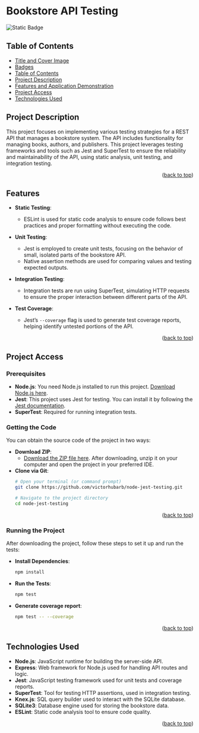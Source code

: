# Bookstore API Testing <a name="readme-top"></a>
![Static Badge](https://img.shields.io/badge/status-completed-green?style=for-the-badge)

## Table of Contents 
* [Title and Cover Image](#title-and-cover-image)
* [Badges](#badges)
* [Table of Contents](#table-of-contents)
* [Project Description](#project-description)
* [Features and Application Demonstration](#features-and-application-demonstration)
* [Project Access](#project-access)
* [Technologies Used](#technologies-used)

## Project Description
This project focuses on implementing various testing strategies for a REST API that manages a bookstore system. The API includes functionality for managing books, authors, and publishers. This project leverages testing frameworks and tools such as Jest and SuperTest to ensure the reliability and maintainability of the API, using static analysis, unit testing, and integration testing.
<p align="right">(<a href="#readme-top">back to top</a>)</p>
 
## Features
- **Static Testing**:
  - ESLint is used for static code analysis to ensure code follows best practices and proper formatting without executing the code.
  
- **Unit Testing**:
  - Jest is employed to create unit tests, focusing on the behavior of small, isolated parts of the bookstore API.
  - Native assertion methods are used for comparing values and testing expected outputs.

- **Integration Testing**:
  - Integration tests are run using SuperTest, simulating HTTP requests to ensure the proper interaction between different parts of the API.

- **Test Coverage**:
  - Jest’s `--coverage` flag is used to generate test coverage reports, helping identify untested portions of the API.
<p align="right">(<a href="#readme-top">back to top</a>)</p>

## Project Access

### Prerequisites
- **Node.js**: You need Node.js installed to run this project. [Download Node.js here](https://nodejs.org/en/download/).
- **Jest**: This project uses Jest for testing. You can install it by following the [Jest documentation](https://jestjs.io/docs/en/getting-started).
- **SuperTest**: Required for running integration tests.

### Getting the Code
You can obtain the source code of the project in two ways:
- **Download ZIP**:
  - [Download the ZIP file here](https://github.com/victorhubarb/node-jest-testing/archive/refs/heads/main.zip). After downloading, unzip it on your computer and open the project in your preferred IDE.
- **Clone via Git**:
  ```bash
  # Open your terminal (or command prompt)
  git clone https://github.com/victorhubarb/node-jest-testing.git
  
  # Navigate to the project directory
  cd node-jest-testing
<p align="right">(<a href="#readme-top">back to top</a>)</p>

### Running the Project
After downloading the project, follow these steps to set it up and run the tests:
- **Install Dependencies**:
  ```bash
  npm install

- **Run the Tests**:
  ```bash
  npm test

- **Generate coverage report**:
  ```bash
  npm test -- --coverage
 <p align="right">(<a href="#readme-top">back to top</a>)</p>
 
## Technologies Used
- **Node.js**: JavaScript runtime for building the server-side API.
- **Express**: Web framework for Node.js used for handling API routes and logic.
- **Jest**: JavaScript testing framework used for unit tests and coverage reports.
- **SuperTest**: Tool for testing HTTP assertions, used in integration testing.
- **Knex.js**: SQL query builder used to interact with the SQLite database.
- **SQLite3**: Database engine used for storing the bookstore data.
- **ESLint**: Static code analysis tool to ensure code quality.
<p align="right">(<a href="#readme-top">back to top</a>)</p>

